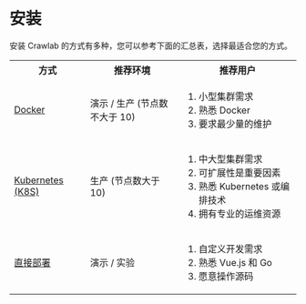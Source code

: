 # 安装

安装 Crawlab 的方式有多种，您可以参考下面的汇总表，选择最适合您的方式。

<table>
<tr>
<th>方式</th>
<th>推荐环境</th>
<th>推荐用户</th>
</tr>

<tr>
<td><a href="/zh/guide/installation/docker">Docker</a></td>
<td>演示 / 生产 (节点数不大于 10)</td>
<td>
<ol>
<li>小型集群需求</li>
<li>熟悉 Docker</li>
<li>要求最少量的维护</li>
</ol>
</td>
</tr>

<tr>
<td><a href="/zh/guide/installation/kubernetes">Kubernetes (K8S)</a></td>
<td>生产 (节点数大于 10)</td>
<td>
<ol>
<li>中大型集群需求</li>
<li>可扩展性是重要因素</li>
<li>熟悉 Kubernetes 或编排技术</li>
<li>拥有专业的运维资源</li>
</ol>
</td>
</tr>

<tr>
<td><a href="/zh/guide/installation/direct-deploy">直接部署</a></td>
<td>演示 / 实验</td>
<td>
<ol>
<li>自定义开发需求</li>
<li>熟悉 Vue.js 和 Go</li>
<li>愿意操作源码</li>
</ol>
</td>
</tr>
</table>
